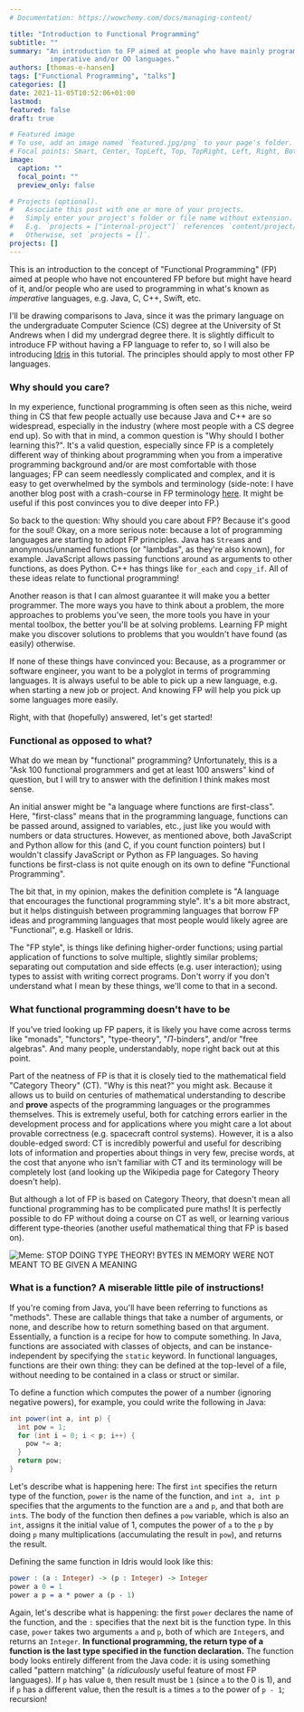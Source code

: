 ```yaml
---
# Documentation: https://wowchemy.com/docs/managing-content/

title: "Introduction to Functional Programming"
subtitle: ""
summary: "An introduction to FP aimed at people who have mainly programmed in
          imperative and/or OO languages."
authors: [thomas-e-hansen]
tags: ["Functional Programming", "talks"]
categories: []
date: 2021-11-05T10:52:06+01:00
lastmod:
featured: false
draft: true

# Featured image
# To use, add an image named `featured.jpg/png` to your page's folder.
# Focal points: Smart, Center, TopLeft, Top, TopRight, Left, Right, BottomLeft, Bottom, BottomRight.
image:
  caption: ""
  focal_point: ""
  preview_only: false

# Projects (optional).
#   Associate this post with one or more of your projects.
#   Simply enter your project's folder or file name without extension.
#   E.g. `projects = ["internal-project"]` references `content/project/deep-learning/index.md`.
#   Otherwise, set `projects = []`.
projects: []
---
```


This is an introduction to the concept of "Functional Programming" (FP) aimed at
people who have not encountered FP before but might have heard of it, and/or
people who are used to programming in what's known as _imperative_ languages,
e.g. Java, C, C++, Swift, etc.

I'll be drawing comparisons to Java, since it was the primary language on the
undergraduate Computer Science (CS) degree at the University of St Andrews when
I did my undergrad degree there.
It is slightly difficult to introduce FP without having a FP language to refer
to, so I will also be introducing [Idris](https://idris-lang.org) in this
tutorial. The principles should apply to most other FP languages.


### Why should you care?

In my experience, functional programming is often seen as this niche, weird
thing in CS that few people actually use because Java and C++ are so widespread,
especially in the industry (where most people with a CS degree end up). So with
that in mind, a common question is "Why should I bother learning this?". It's a
valid question, especially since FP is a completely different way of thinking
about programming when you from a imperative programming background and/or are
most comfortable with those languages; FP can seem needlessly complicated and
complex, and it is easy to get overwhelmed by the symbols and terminology
(side-note: I have another blog post with a crash-course in FP terminology
[here](/en/post/fp-terminology-intro/). It might be useful if this post
convinces you to dive deeper into FP.)

So back to the question: Why should you care about FP? Because it's good for the
soul! Okay, on a more serious note: because a lot of programming languages are
starting to adopt FP principles. Java has `Stream`s and anonymous/unnamed
functions (or "lambdas", as they're also known), for example. JavaScript allows
passing functions around as arguments to other functions, as does Python. C++
has things like `for_each` and `copy_if`. All of these ideas relate to
functional programming!

Another reason is that I can almost guarantee it will make you a better
programmer. The more ways you have to think about a problem, the more approaches
to problems you've seen, the more tools you have in your mental toolbox, the
better you'll be at solving problems. Learning FP might make you discover
solutions to problems that you wouldn't have found (as easily) otherwise.

If none of these things have convinced you: Because, as a programmer or software
engineer, you want to be a polyglot in terms of programming languages. It is
always useful to be able to pick up a new language, e.g. when starting a new job
or project. And knowing FP will help you pick up some languages more easily.

Right, with that (hopefully) answered, let's get started!


### Functional as opposed to what?

What do we mean by "functional" programming? Unfortunately, this is a "Ask 100
functional programmers and get at least 100 answers" kind of question, but I
will try to answer with the definition I think makes most sense.

An initial answer might be "a language where functions are first-class". Here,
"first-class" means that in the programming language, functions can be passed
around, assigned to variables, etc., just like you would with numbers or data
structures. However, as mentioned above, both JavaScript and Python allow for
this (and C, if you count function pointers) but I wouldn't classify JavaScript
or Python as FP languages. So having functions be first-class is not quite
enough on its own to define "Functional Programming".

The bit that, in my opinion, makes the definition complete is "A language that
encourages the functional programming style". It's a bit more abstract, but it
helps distinguish between programming languages that borrow FP ideas and
programming languages that most people would likely agree are "Functional", e.g.
Haskell or Idris.

The "FP style", is things like defining higher-order functions; using partial
application of functions to solve multiple, slightly similar problems;
separating out computation and side effects (e.g. user interaction); using types
to assist with writing correct programs. Don't worry if you don't understand
what I mean by these things, we'll come to that in a second.


### What functional programming doesn't have to be

If you've tried looking up FP papers, it is likely you have come across terms
like "monads", "functors", "type-theory", "$\Pi$-binders", and/or "free
algebras". And many people, understandably, nope right back out at this point.

Part of the neatness of FP is that it is closely tied to the mathematical field
"Category Theory" (CT). "Why is this neat?" you might ask. Because it allows us
to build on centuries of mathematical understanding to describe and **prove**
aspects of the programming languages or the programmes themselves. This is
extremely useful, both for catching errors earlier in the development process
and for applications where you might care a lot about provable correctness (e.g.
spacecraft control systems). However, it is a also double-edged sword: CT is
incredibly powerful and useful for describing lots of information and properties
about things in very few, precise words, at the cost that anyone who isn't
familiar with CT and its terminology will be completely lost (and looking up the
Wikipedia page for Category Theory doesn't help).

But although a lot of FP is based on Category Theory, that doesn't mean all
functional programming has to be complicated pure maths! It is perfectly
possible to do FP without doing a course on CT as well, or learning various
different type-theories (another useful mathematical thing that FP is based on).

![Meme: STOP DOING TYPE THEORY! BYTES IN MEMORY WERE NOT MEANT TO BE GIVEN A MEANING](/media/stop-doing-type-theory.png "https://nitter.net/jcreed/status/1367899760301137930")


### What is a function? A miserable little pile of instructions!

If you're coming from Java, you'll have been referring to functions as
"methods". These are callable things that take a number of arguments, or none,
and describe how to return something based on that argument. Essentially, a
function is a recipe for how to compute something. In Java, functions are
associated with classes of objects, and can be instance-independent by
specifying the `static` keyword. In functional languages, functions are their
own thing: they can be defined at the top-level of a file, without needing to be
contained in a class or struct or similar.

To define a function which computes the power of a number (ignoring negative
powers), for example, you could write the following in Java:

```java
int power(int a, int p) {
  int pow = 1;
  for (int i = 0; i < p; i++) {
    pow *= a;
  }
  return pow;
}
```
Let's describe what is happening here: The first `int` specifies the return
type of the function, `power` is the name of the function, and `int a, int p`
specifies that the arguments to the function are `a` and `p`, and that both are
`int`s. The body of the function then defines a `pow` variable, which is also an
`int`, assigns it the initial value of 1, computes the power of `a` to the `p`
by doing `p` many multiplications (accumulating the result in `pow`), and
returns the result.

Defining the same function in Idris would look like this:
```idris
power : (a : Integer) -> (p : Integer) -> Integer
power a 0 = 1
power a p = a * power a (p - 1)
```
Again, let's describe what is happening: the first `power` declares the name of
the function, and the `:` specifies that the next bit is the function type. In
this case, `power` takes two arguments `a` and `p`, both of which are
`Integer`s, and returns an `Integer`. **In functional programming, the return
type of a function is the last type specified in the function declaration.** The
function body looks entirely different from the Java code: it is using something
called "pattern matching" (a _ridiculously_ useful feature of most FP
languages). If `p` has value `0`, then result must be `1` (since `a` to the 0
is 1), and if `p` has a different value, then the result is `a` times `a` to the
power of `p - 1`; recursion!

